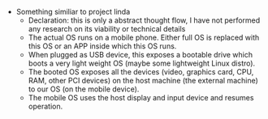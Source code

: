 - Something similiar to project linda
  - Declaration: this is only a abstract thought flow, I have not performed any
    research on its viability or technical details
  - The actual OS runs on a mobile phone. Either full OS is replaced with this
    OS or an APP inside which this OS runs.
  - When plugged as USB device, this exposes a bootable drive which boots a very
    light weight OS (maybe some lightweight Linux distro).
  - The booted OS exposes all the devices (video, graphics card, CPU, RAM, other
    PCI devices) on the host machine (the external
    machine) to our OS (on the mobile device).
  - The mobile OS uses the host display and input device and resumes operation.
